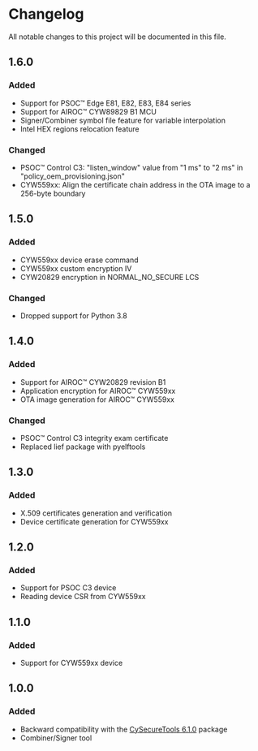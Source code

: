 # Changelog
All notable changes to this project will be documented in this file.

## 1.6.0
### Added
- Support for PSOC™ Edge E81, E82, E83, E84 series
- Support for AIROC™ CYW89829 B1 MCU
- Signer/Combiner symbol file feature for variable interpolation
- Intel HEX regions relocation feature

### Changed
- PSOC™ Control C3: "listen_window" value from "1 ms" to "2 ms" in "policy_oem_provisioning.json"
- CYW559xx: Align the certificate chain address in the OTA image to a 256-byte boundary

## 1.5.0
### Added
- CYW559xx device erase command
- CYW559xx custom encryption IV
- CYW20829 encryption in NORMAL_NO_SECURE LCS

### Changed
- Dropped support for Python 3.8

## 1.4.0
### Added
- Support for AIROC™ CYW20829 revision B1
- Application encryption for AIROC™ CYW559xx
- OTA image generation for AIROC™ CYW559xx

### Changed
- PSOC™ Control C3 integrity exam certificate
- Replaced lief package with pyelftools

## 1.3.0
### Added
- X.509 certificates generation and verification
- Device certificate generation for CYW559xx

## 1.2.0
### Added
- Support for PSOC C3 device
- Reading device CSR from CYW559xx

## 1.1.0
### Added
- Support for CYW559xx device

## 1.0.0
### Added
- Backward compatibility with the [CySecureTools 6.1.0](https://github.com/Infineon/cysecuretools) package
- Combiner/Signer tool

